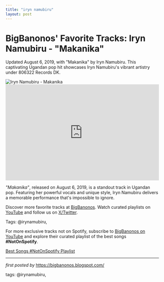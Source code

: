 ```yaml
---
title: "iryn namubiru"
layout: post
---
```

<!-- Post Title -->
<h1 >BigBanonos' Favorite Tracks: Iryn Namubiru - "Makanika"</h1> <!-- Introductory Text -->
<p >Updated August 6, 2019, with "Makanika" by Iryn Namubiru. This captivating Ugandan pop hit showcases Iryn Namubiru's vibrant artistry under 806322 Records DK.</p> <!-- Featured Image -->
<div > <img src="https://yt3.googleusercontent.com/ytc/AIdro_no02X0TlfTJADtKgSJIkUWyNEpVaWATIRAZlHa3dNjhA=s900-c-k-c0x00ffffff-no-rj" alt="Iryn Namubiru - Makanika" />
</div> <!-- YouTube Video Embed -->
<div > <iframe width="100%" height="315" src="https://www.youtube.com/embed/sDv2N7A2K9A" title="John Blaq Ft Iren Namubiru Makanika Official Video" frameborder="0" allow="accelerometer; autoplay; encrypted-media; gyroscope; picture-in-picture; web-share" referrerpolicy="strict-origin-when-cross-origin" allowfullscreen></iframe>
</div> <!-- Song Information -->
<div > <p><em>"Makanika"</em>, released on August 6, 2019, is a standout track in Ugandan pop. Featuring her powerful vocals and unique style, Iryn Namubiru delivers a memorable performance that's impossible to ignore.</p>
</div> <!-- Footer Links -->
<div > <p>Discover more favorite tracks at <a href="https://bigbanonos.blogspot.com/" target="_blank">BigBanonos</a>. Watch curated playlists on <a href="https://www.youtube.com/@BigBanonos" target="_blank">YouTube</a> and follow us on <a href="https://x.com/bigbanonos" target="_blank">X/Twitter</a>.</p>
</div> <!-- Tags -->
<p >Tags: @irynamubiru,</p>


<!--Subscribe and Playlist Links-->
<div>
    <p>For more exclusive tracks not on Spotify, subscribe to <a href="https://www.youtube.com/@BigBanonos" target="_blank">BigBanonos on YouTube</a> and explore their curated playlist of the best songs <strong>#NotOnSpotify</strong>.</p>
    <p><a href="https://www.youtube.com/playlist?list=PLtuNtuTatqI0kFahUCbtbfenC_ET5O_tr" target="_blank">Best Songs #NotOnSpotify Playlist<br /></a></p></div>

<hr />

<p><em>first posted by</em> <a href="https://bigbanonos.blogspot.com/" rel="noopener" target="_new">https://bigbanonos.blogspot.com/</a></p>

<p>tags: @irynamubiru,</p>
